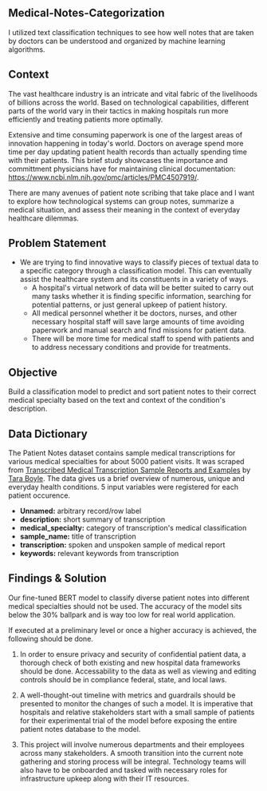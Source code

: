 ## Medical-Notes-Categorization

I utilized text classification techniques to see how well notes that are taken by doctors can be understood and organized by machine learning algorithms.

## Context

The vast healthcare industry is an intricate and vital fabric of the livelihoods of billions across the world. Based on technological capabilities, different parts of the world vary in their tactics in making hospitals run more efficiently and treating patients more optimally. 

Extensive and time consuming paperwork is one of the largest areas of innovation happening in today's world. Doctors on average spend more time per day updating patient health records than actually spending time with their patients. This brief study showcases the importance and committment physicians have for maintaining clinical documentation: https://www.ncbi.nlm.nih.gov/pmc/articles/PMC4507919/. 

There are many avenues of patient note scribing that take place and I want to explore how technological systems can group notes, summarize a medical situation, and assess their meaning in the context of everyday healthcare dilemmas.

## Problem Statement

- We are trying to find innovative ways to classify pieces of textual data to a specific category through a classification model. This can eventually assist the healthcare system and its constituents in a variety of ways.
    - A hospital's virtual network of data will be better suited to carry out many tasks whether it is finding specific information, searching for potential patterns, or just general upkeep of patient history.
    -  All medical personnel whether it be doctors, nurses, and other necessary hospital staff will save large amounts of time avoiding paperwork and manual search and find missions for patient data.
    -  There will be more time for medical staff to spend with patients and to address necessary conditions and provide for treatments.

## Objective

Build a classification model to predict and sort patient notes to their correct medical specialty based on the text and context of the condition's description. 

## Data Dictionary

The Patient Notes dataset contains sample medical transcriptions for various medical specialties for about 5000 patient visits. It was scraped from [Transcribed Medical Transcription Sample Reports and Examples](https://www.mtsamples.com/) by [Tara Boyle](https://github.com/terrah27). The data gives us a brief overview of numerous, unique and everyday health conditions. 5 input variables were registered for each patient occurence.

* **Unnamed:** arbitrary record/row label
* **description:** short summary of transcription
* **medical_specialty:** category of transcription's medical classification 
* **sample_name:** title of transcription
* **transcription:** spoken and unspoken sample of medical report
* **keywords:** relevant keywords from transcription

## Findings & Solution

Our fine-tuned BERT model to classify diverse patient notes into different medical specialties should not be used. The accuracy of the model sits below the 30% ballpark and is way too low for real world application.

If executed at a preliminary level or once a higher accuracy is achieved, the following should be done.

  1. In order to ensure privacy and security of confidential patient data, a thorough check of both existing and new hospital data frameworks should be done. Accessability to the data as well as viewing and editing controls should be in compliance federal, state, and local laws.   

  2. A well-thought-out timeline with metrics and guardrails should be presented to monitor the changes of such a model. It is imperative that hospitals and relative stakeholders start with a small sample of patients for their experimental trial of the model before exposing the entire patient notes database to the model. 

  3. This project will involve numerous departments and their employees across many stakeholders. A smooth transition into the current note gathering and storing process will be integral. Technology teams will also have to be onboarded and tasked with necessary roles for infrastructure upkeep along with their IT resources.
